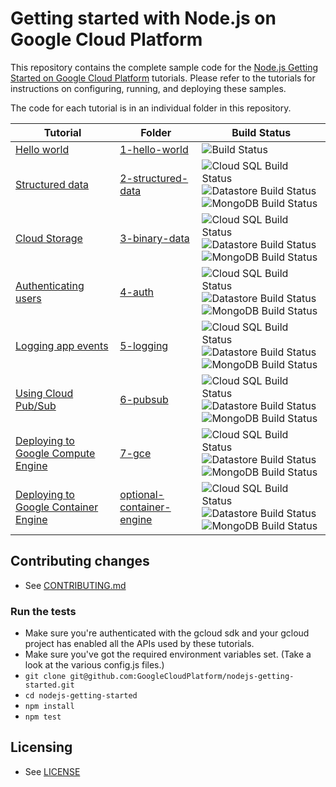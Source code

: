 # Getting started with Node.js on Google Cloud Platform

This repository contains the complete sample code for the
[Node.js Getting Started on Google Cloud Platform][getting-started] tutorials.
Please refer to the tutorials for instructions on configuring, running, and
deploying these samples.

The code for each tutorial is in an individual folder in this repository.

Tutorial | Folder | Build Status
---------|--------|-------------
[Hello world][step-1] | [1-hello-world][step-1-code] | ![Build Status][ci-badge-tests-1]
[Structured data][step-2] | [2-structured-data][step-2-code] | ![Cloud SQL Build Status][ci-badge-cloudsql-2] ![Datastore Build Status][ci-badge-datastore-2] ![MongoDB Build Status][ci-badge-mongodb-2]
[Cloud Storage][step-3] | [3-binary-data][step-3-code] | ![Cloud SQL Build Status][ci-badge-cloudsql-3] ![Datastore Build Status][ci-badge-datastore-3] ![MongoDB Build Status][ci-badge-mongodb-3]
[Authenticating users][step-4] | [4-auth][step-4-code] | ![Cloud SQL Build Status][ci-badge-cloudsql-4] ![Datastore Build Status][ci-badge-datastore-4] ![MongoDB Build Status][ci-badge-mongodb-4]
[Logging app events][step-5] | [5-logging][step-5-code] | ![Cloud SQL Build Status][ci-badge-cloudsql-5] ![Datastore Build Status][ci-badge-datastore-5] ![MongoDB Build Status][ci-badge-mongodb-5]
[Using Cloud Pub/Sub][step-6] | [6-pubsub][step-6-code] | ![Cloud SQL Build Status][ci-badge-cloudsql-6] ![Datastore Build Status][ci-badge-datastore-6] ![MongoDB Build Status][ci-badge-mongodb-6]
[Deploying to Google Compute Engine][step-7] | [7-gce][step-7-code] | ![Cloud SQL Build Status][ci-badge-cloudsql-7] ![Datastore Build Status][ci-badge-datastore-7] ![MongoDB Build Status][ci-badge-mongodb-7]
[Deploying to Google Container Engine][step-optional] | [optional-container-engine][step-optional-code] | ![Cloud SQL Build Status][ci-badge-cloudsql-optional] ![Datastore Build Status][ci-badge-datastore-optional] ![MongoDB Build Status][ci-badge-mongodb-optional]

## Contributing changes

* See [CONTRIBUTING.md](CONTRIBUTING.md)

### Run the tests

* Make sure you're authenticated with the gcloud sdk and your gcloud project
has enabled all the APIs used by these tutorials.
* Make sure you've got the required environment variables set. (Take a look at
the various config.js files.)
* `git clone git@github.com:GoogleCloudPlatform/nodejs-getting-started.git`
* `cd nodejs-getting-started`
* `npm install`
* `npm test`

## Licensing

* See [LICENSE](LICENSE)

[travis-badge]: https://travis-ci.org/GoogleCloudPlatform/nodejs-getting-started.svg
[travis-link]: https://travis-ci.org/GoogleCloudPlatform/nodejs-getting-started
[coveralls-badge]: https://codecov.io/github/GoogleCloudPlatform/nodejs-getting-started/coverage.svg?branch=master
[coveralls-link]: https://codecov.io/github/GoogleCloudPlatform/nodejs-getting-started?branch=master
[getting-started]: http://cloud.google.com/nodejs/getting-started
[step-1]: https://cloud.google.com/nodejs/getting-started/hello-world
[step-1-code]: https://github.com/GoogleCloudPlatform/nodejs-getting-started/tree/master/1-hello-world
[step-2]: https://cloud.google.com/nodejs/getting-started/using-structured-data
[step-2-code]: https://github.com/GoogleCloudPlatform/nodejs-getting-started/tree/master/2-structured-data
[step-3]: https://cloud.google.com/nodejs/getting-started/using-cloud-storage
[step-3-code]: https://github.com/GoogleCloudPlatform/nodejs-getting-started/tree/master/3-binary-data
[step-4]: https://cloud.google.com/nodejs/getting-started/authenticate-users
[step-4-code]: https://github.com/GoogleCloudPlatform/nodejs-getting-started/tree/master/4-auth
[step-5]: https://cloud.google.com/nodejs/getting-started/logging-application-events
[step-5-code]: https://github.com/GoogleCloudPlatform/nodejs-getting-started/tree/master/5-logging
[step-6]: https://cloud.google.com/nodejs/getting-started/using-pub-sub
[step-6-code]: https://github.com/GoogleCloudPlatform/nodejs-getting-started/tree/master/6-pubsub
[step-7]: https://cloud.google.com/nodejs/getting-started/run-on-compute-engine
[step-7-code]: https://github.com/GoogleCloudPlatform/nodejs-getting-started/tree/master/7-gce
[step-optional]: https://cloud.google.com/nodejs/tutorials/bookshelf-on-compute-engine
[step-optional-code]: https://github.com/GoogleCloudPlatform/nodejs-getting-started/tree/master/optional-compute-engine

[ci-badge-tests-1]: https://storage.googleapis.com/nodejs-getting-started-tests-badges/1-hello-world-tests.svg
[ci-badge-datastore-2]: https://storage.googleapis.com/nodejs-getting-started-tests-badges/2-structured-data-datastore.svg
[ci-badge-cloudsql-2]: https://storage.googleapis.com/nodejs-getting-started-tests-badges/2-structured-data-cloudsql.svg
[ci-badge-mongodb-2]: https://storage.googleapis.com/nodejs-getting-started-tests-badges/2-structured-data-mongodb.svg
[ci-badge-datastore-3]: https://storage.googleapis.com/nodejs-getting-started-tests-badges/3-binary-data-datastore.svg
[ci-badge-cloudsql-3]: https://storage.googleapis.com/nodejs-getting-started-tests-badges/3-binary-data-cloudsql.svg
[ci-badge-mongodb-3]: https://storage.googleapis.com/nodejs-getting-started-tests-badges/3-binary-data-mongodb.svg
[ci-badge-datastore-4]: https://storage.googleapis.com/nodejs-getting-started-tests-badges/4-auth-datastore.svg
[ci-badge-cloudsql-4]: https://storage.googleapis.com/nodejs-getting-started-tests-badges/4-auth-cloudsql.svg
[ci-badge-mongodb-4]: https://storage.googleapis.com/nodejs-getting-started-tests-badges/4-auth-mongodb.svg
[ci-badge-datastore-5]: https://storage.googleapis.com/nodejs-getting-started-tests-badges/5-logging-datastore.svg
[ci-badge-cloudsql-5]: https://storage.googleapis.com/nodejs-getting-started-tests-badges/5-logging-cloudsql.svg
[ci-badge-mongodb-5]: https://storage.googleapis.com/nodejs-getting-started-tests-badges/5-logging-mongodb.svg
[ci-badge-datastore-6]: https://storage.googleapis.com/nodejs-getting-started-tests-badges/6-pubsub-datastore.svg
[ci-badge-cloudsql-6]: https://storage.googleapis.com/nodejs-getting-started-tests-badges/6-pubsub-cloudsql.svg
[ci-badge-mongodb-6]: https://storage.googleapis.com/nodejs-getting-started-tests-badges/6-pubsub-mongodb.svg
[ci-badge-datastore-7]: https://storage.googleapis.com/nodejs-getting-started-tests-badges/7-gce-datastore.svg
[ci-badge-cloudsql-7]: https://storage.googleapis.com/nodejs-getting-started-tests-badges/7-gce-cloudsql.svg
[ci-badge-mongodb-7]: https://storage.googleapis.com/nodejs-getting-started-tests-badges/7-gce-mongodb.svg
[ci-badge-datastore-optional]: https://storage.googleapis.com/nodejs-getting-started-tests-badges/optional-container-engine-datastore.svg
[ci-badge-cloudsql-optional]: https://storage.googleapis.com/nodejs-getting-started-tests-badges/optional-container-engine-cloudsql.svg
[ci-badge-mongodb-optional]: https://storage.googleapis.com/nodejs-getting-started-tests-badges/optional-container-engine-mongodb.svg
